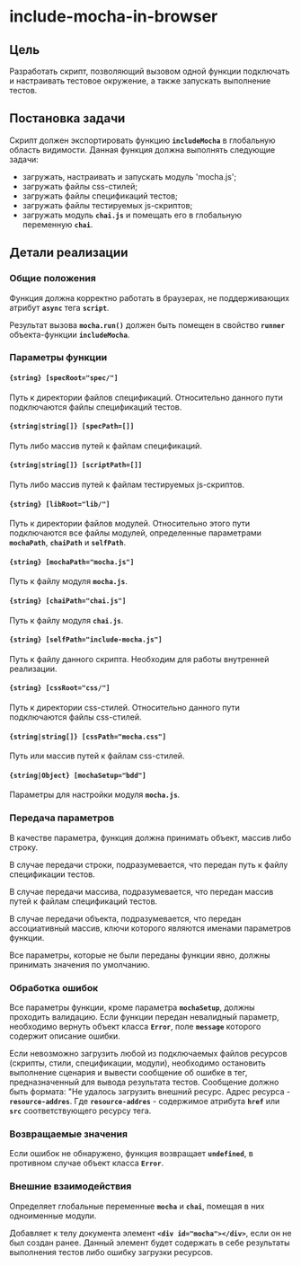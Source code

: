 # include-mocha-in-browser

## Цель

Разработать скрипт, позволяющий вызовом одной функции подключать и настраивать тестовое окружение, а также запускать выполнение тестов.

## Постановка задачи

Скрипт должен экспортировать функцию **`includeMocha`** в глобальную область видимости.
Данная функция должна выполнять следующие задачи:
  - загружать, настраивать и запускать модуль 'mocha.js';
  - загружать файлы css-стилей;
  - загружать файлы спецификаций тестов;
  - загружать файлы тестируемых js-скриптов;
  - загружать модуль **`chai.js`** и помещать его в глобальную переменную **`chai`**.

## Детали реализации

### Общие положения

Функция должна корректно работать в браузерах, не поддерживающих атрибут **`async`** тега **`script`**.

Результат вызова **`mocha.run()`** должен быть помещен в свойство **`runner`** объекта-функции **`includeMocha`**.


### Параметры функции

#### `{string} [specRoot="spec/"]`

Путь к директории файлов спецификаций. Относительно данного пути подключаются файлы спецификаций тестов.

#### `{string|string[]} [specPath=[]]`

Путь либо массив путей к файлам спецификаций.

#### `{string|string[]} [scriptPath=[]]`

Путь либо массив путей к файлам тестируемых js-скриптов.

#### `{string} [libRoot="lib/"]`

Путь к директории файлов модулей. Относительно этого пути подключаются все файлы модулей, определенные параметрами **`mochaPath`**, **`chaiPath`** и **`selfPath`**.

#### `{string} [mochaPath="mocha.js"]`

Путь к файлу модуля **`mocha.js`**.

#### `{string} [chaiPath="chai.js"]`

Путь к файлу модуля **`chai.js`**.

#### `{string} [selfPath="include-mocha.js"]`

Путь к файлу данного скрипта. Необходим для работы внутренней реализации.

#### `{string} [cssRoot="css/"]`

Путь к директории css-стилей. Относительно данного пути подключаются файлы css-стилей.

#### `{string|string[]} [cssPath="mocha.css"]`

Путь или массив путей к файлам css-стилей.

#### `{string|Object} [mochaSetup="bdd"]`

Параметры для настройки модуля **`mocha.js`**.

### Передача параметров

В качестве параметра, функция должна принимать объект, массив либо строку.

В случае передачи строки, подразумевается, что передан путь к файлу спецификации тестов.

В случае передачи массива, подразумевается, что передан массив путей к файлам спецификаций тестов.

В случае передачи объекта, подразумевается, что передан ассоциативный массив, ключи которого являются именами параметров функции.

Все параметры, которые не были переданы функции явно, должны принимать значения по умолчанию.

### Обработка ошибок

Все параметры функции, кроме параметра **`mochaSetup`**, должны проходить валидацию. Если функции передан невалидный параметр, необходимо вернуть объект класса **`Error`**, поле **`message`** которого содержит описание ошибки.

Если невозможно загрузить любой из подключаемых файлов ресурсов (скрипты, стили, спецификации, модули), необходимо остановить выполнение сценария и вывести сообщение об ошибке в тег, предназначенный для вывода результата тестов. Сообщение должно быть формата: "Не удалось загрузить внешний ресурс. Адрес ресурса - **`resource-addres`**. Где **`resource-addres`** - содержимое атрибута **`href`** или **`src`** соответствующего ресурсу тега.

### Возвращаемые значения

Если ошибок не обнаружено, функция возвращает **`undefined`**, в противном случае объект класса **`Error`**.

### Внешние взаимодействия

Определяет глобальные переменные **`mocha`** и **`chai`**, помещая в них одноименные модули.

Добавляет к телу документа элемент **`<div id="mocha"></div>`**, если он не был создан ранее. Данный элемент будет содержать в себе результаты выполнения тестов либо ошибку загрузки ресурсов.
